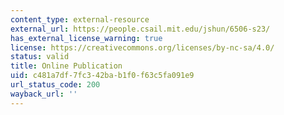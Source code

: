 ```yaml
---
content_type: external-resource
external_url: https://people.csail.mit.edu/jshun/6506-s23/
has_external_license_warning: true
license: https://creativecommons.org/licenses/by-nc-sa/4.0/
status: valid
title: Online Publication
uid: c481a7df-7fc3-42ba-b1f0-f63c5fa091e9
url_status_code: 200
wayback_url: ''
---
```


